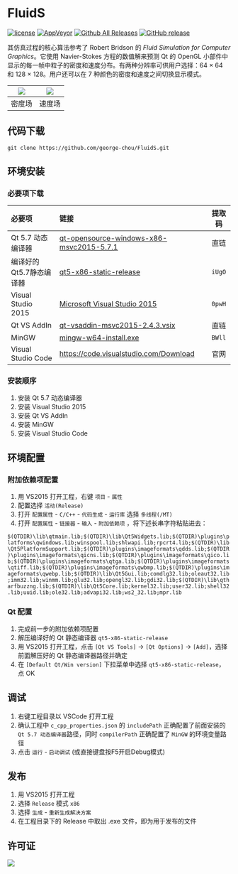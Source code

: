# FluidS

[![license](https://img.shields.io/github/license/george-chou/FluidS.svg)](https://www.gnu.org/licenses/gpl-3.0.en.html)
[![AppVeyor](https://img.shields.io/appveyor/ci/george-chou/FluidS.svg?logo=appveyor)](https://ci.appveyor.com/project/george-chou/FluidS)
[![Github All Releases](https://img.shields.io/github/downloads/george-chou/FluidS/total.svg)](https://github.com/george-chou/FluidS/releases)
[![GitHub release](https://img.shields.io/github/release/george-chou/FluidS.svg)](https://github.com/george-chou/FluidS/releases/latest)

其仿真过程的核心算法参考了 Robert Bridson 的 <i>Fluid Simulation for Computer Graphics</i>。它使用 Navier-Stokes 方程的数值解来预测 Qt 的 OpenGL 小部件中显示的每一帧中粒子的密度和速度分布。有两种分辨率可供用户选择：64 × 64 和 128 × 128。用户还可以在 7 种颜色的密度和速度之间切换显示模式。

| <img src="https://picrepo.netlify.app/FluidS/fsd.PNG"/> | <img src="https://picrepo.netlify.app/FluidS/fsv.PNG"/> |
| :-----------------------------------------------------: | :-----------------------------------------------------: |
|                         密度场                          |                         速度场                          |

## 代码下载
```
git clone https://github.com/george-chou/FluidS.git
```

## 环境安装

### 必要项下载

| 必要项                  | 链接                                                                                                                                     | 提取码 |
| :---------------------- | :--------------------------------------------------------------------------------------------------------------------------------------- | :----: |
| Qt 5.7 动态编译器       | [qt-opensource-windows-x86-msvc2015-5.7.1](https://download.qt.io/new_archive/qt/5.7/5.7.1/qt-opensource-windows-x86-msvc2015-5.7.1.exe) |  直链  |
| 编译好的Qt5.7静态编译器 | [qt5-x86-static-release](https://www.123pan.com/s/qeQDVv-gcFJH)                                                                          | `iUgO` |
| Visual Studio 2015      | [Microsoft Visual Studio 2015](https://www.123pan.com/s/qeQDVv-wcFJH)                                                                    | `0pwH` |
| Qt VS AddIn             | [qt-vsaddin-msvc2015-2.4.3.vsix](https://download.qt.io/archive/vsaddin/2.4.3/qt-vsaddin-msvc2015-2.4.3.vsix)                            |  直链  |
| MinGW                   | [mingw-w64-install.exe](https://www.123pan.com/s/qeQDVv-3ZFJH)                                                                           | `BWll` |
| Visual Studio Code      | <https://code.visualstudio.com/Download>                                                                                                 |  官网  |

### 安装顺序

1. 安装 Qt 5.7 动态编译器
2. 安装 Visual Studio 2015
3. 安装 Qt VS AddIn
4. 安装 MinGW
5. 安装 Visual Studio Code

## 环境配置

### 附加依赖项配置

1. 用 VS2015 打开工程，右键 `项目` - `属性`
2. 配置选择 `活动(Release)`
3. 打开 `配置属性` - `C/C++` - `代码生成` - `运行库` 选择 `多线程(/MT)`
4. 打开 `配置属性` - `链接器` - `输入` - `附加依赖项` ，将下述长串字符粘贴进去：

`$(QTDIR)\lib\qtmain.lib;$(QTDIR)\lib\Qt5Widgets.lib;$(QTDIR)\plugins\platforms\qwindows.lib;winspool.lib;shlwapi.lib;rpcrt4.lib;$(QTDIR)\lib\Qt5PlatformSupport.lib;$(QTDIR)\plugins\imageformats\qdds.lib;$(QTDIR)\plugins\imageformats\qicns.lib;$(QTDIR)\plugins\imageformats\qico.lib;$(QTDIR)\plugins\imageformats\qtga.lib;$(QTDIR)\plugins\imageformats\qtiff.lib;$(QTDIR)\plugins\imageformats\qwbmp.lib;$(QTDIR)\plugins\imageformats\qwebp.lib;$(QTDIR)\lib\Qt5Gui.lib;comdlg32.lib;oleaut32.lib;imm32.lib;winmm.lib;glu32.lib;opengl32.lib;gdi32.lib;$(QTDIR)\lib\qtharfbuzzng.lib;$(QTDIR)\lib\Qt5Core.lib;kernel32.lib;user32.lib;shell32.lib;uuid.lib;ole32.lib;advapi32.lib;ws2_32.lib;mpr.lib`

### Qt 配置

1. 完成前一步的附加依赖项配置
2. 解压编译好的 Qt 静态编译器 `qt5-x86-static-release`
3. 用 VS2015 打开工程，点击 `[Qt VS Tools]` -> `[Qt Options]` -> `[Add]`，选择前面解压好的 Qt 静态编译器路径并确定
4. 在 `[Default Qt/Win version]` 下拉菜单中选择 `qt5-x86-static-release`，点 OK

## 调试

1. 右键工程目录以 VSCode 打开工程
2. 确认工程中 `c_cpp_properties.json` 的 `includePath` 正确配置了前面安装的 `Qt 5.7 动态编译器`路径，同时 `compilerPath` 正确配置了 `MinGW` 的环境变量路径
3. 点击 `运行` - `启动调试` (或直接键盘按F5开启Debug模式)

## 发布

1. 用 VS2015 打开工程
2. 选择 `Release` 模式 `x86`
3. 选择 `生成` - `重新生成解决方案`
4. 在工程目录下的 Release 中取出 .exe 文件，即为用于发布的文件

## 许可证

<a href="https://opensource.org/licenses/GPL-3.0" target="_blank">
    <img src="https://www.gnu.org/graphics/gplv3-127x51.png" />
</a>

